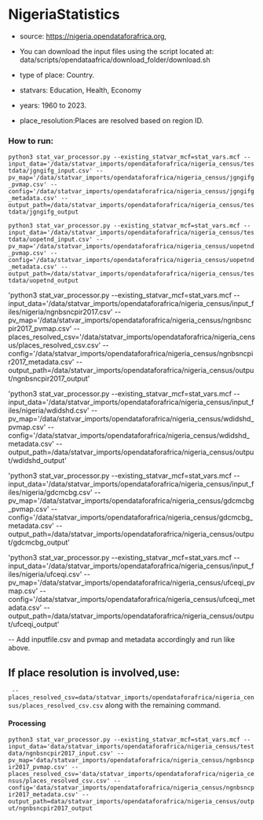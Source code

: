 # NigeriaStatistics

- source: https://nigeria.opendataforafrica.org, 

- You can download the input files using the script located at:
  data/scripts/opendataafrica/download_folder/download.sh

- type of place: Country.

- statvars: Education, Health, Economy 

- years: 1960 to 2023.

- place_resolution:Places are resolved based on region ID.

### How to run:

`python3 stat_var_processor.py --existing_statvar_mcf=stat_vars.mcf --input_data='/data/statvar_imports/opendataforafrica/nigeria_census/testdata/jgngifg_input.csv' --pv_map='/data/statvar_imports/opendataforafrica/nigeria_census/jgngifg_pvmap.csv' --config='/data/statvar_imports/opendataforafrica/nigeria_census/jgngifg_metadata.csv' --output_path=/data/statvar_imports/opendataforafrica/nigeria_census/testdata/jgngifg_output`

`python3 stat_var_processor.py --existing_statvar_mcf=stat_vars.mcf --input_data='/data/statvar_imports/opendataforafrica/nigeria_census/testdata/uopetnd_input.csv' --pv_map='/data/statvar_imports/opendataforafrica/nigeria_census/uopetnd_pvmap.csv' --config='/data/statvar_imports/opendataforafrica/nigeria_census/uopetnd_metadata.csv' --output_path=/data/statvar_imports/opendataforafrica/nigeria_census/testdata/uopetnd_output`

'python3 stat_var_processor.py --existing_statvar_mcf=stat_vars.mcf --input_data='/data/statvar_imports/opendataforafrica/nigeria_census/input_files/nigeria/ngnbsncpir2017.csv' --pv_map='/data/statvar_imports/opendataforafrica/nigeria_census/ngnbsncpir2017_pvmap.csv' --places_resolved_csv='/data/statvar_imports/opendataforafrica/nigeria_census/places_resolved_csv.csv' --config='/data/statvar_imports/opendataforafrica/nigeria_census/ngnbsncpir2017_metadata.csv' --output_path=/data/statvar_imports/opendataforafrica/nigeria_census/output/ngnbsncpir2017_output'

'python3 stat_var_processor.py --existing_statvar_mcf=stat_vars.mcf --input_data='/data/statvar_imports/opendataforafrica/nigeria_census/input_files/nigeria/wdidshd.csv' --pv_map='/data/statvar_imports/opendataforafrica/nigeria_census/wdidshd_pvmap.csv' --config='/data/statvar_imports/opendataforafrica/nigeria_census/wdidshd_metadata.csv' --output_path=/data/statvar_imports/opendataforafrica/nigeria_census/output/wdidshd_output'

'python3 stat_var_processor.py --existing_statvar_mcf=stat_vars.mcf --input_data='/data/statvar_imports/opendataforafrica/nigeria_census/input_files/nigeria/gdcmcbg.csv' --pv_map='/data/statvar_imports/opendataforafrica/nigeria_census/gdcmcbg_pvmap.csv' --config='/data/statvar_imports/opendataforafrica/nigeria_census/gdcmcbg_metadata.csv' --output_path=/data/statvar_imports/opendataforafrica/nigeria_census/output/gdcmcbg_output'

'python3 stat_var_processor.py --existing_statvar_mcf=stat_vars.mcf --input_data='/data/statvar_imports/opendataforafrica/nigeria_census/input_files/nigeria/ufceqi.csv' --pv_map='/data/statvar_imports/opendataforafrica/nigeria_census/ufceqi_pvmap.csv' --config='/data/statvar_imports/opendataforafrica/nigeria_census/ufceqi_metadata.csv' --output_path=/data/statvar_imports/opendataforafrica/nigeria_census/output/ufceqi_output'

-- Add inputfile.csv and pvmap and metadata accordingly and run like above.

## If place resolution is involved,use:
` --places_resolved_csv=data/statvar_imports/opendataforafrica/nigeria_census/places_resolved_csv.csv` along with the remaining command.


#### Processing
`python3 stat_var_processor.py --existing_statvar_mcf=stat_vars.mcf --input_data='data/statvar_imports/opendataforafrica/nigeria_census/testdata/ngnbsncpir2017_input.csv' --pv_map='data/statvar_imports/opendataforafrica/nigeria_census/ngnbsncpir2017_pvmap.csv' --places_resolved_csv='data/statvar_imports/opendataforafrica/nigeria_census/places_resolved_csv.csv' --config='data/statvar_imports/opendataforafrica/nigeria_census/ngnbsncpir2017_metadata.csv' --output_path=data/statvar_imports/opendataforafrica/nigeria_census/output/ngnbsncpir2017_output`


